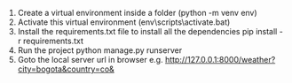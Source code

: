 1. Create a virtual environment inside a folder 
   (python -m venv env)
2. Activate this virtual environment (env\scripts\activate.bat)
3. Install the requirements.txt file to install all the dependencies
   pip install -r requirements.txt
4. Run the project
   python manage.py runserver
5. Goto the local server url in browser
   e.g. http://127.0.0.1:8000/weather?city=bogota&country=co&

